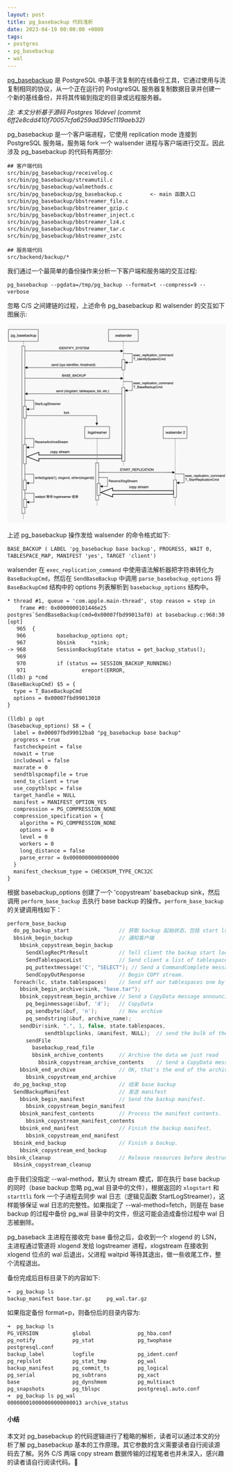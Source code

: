 ```yaml
---
layout: post
title: pg_basebackup 代码浅析
date: 2023-04-19 00:00:00 +0800
tags:
- postgres
- pg_basebackup
- wal
---
```


[pg_basebackup](https://www.postgresql.org/docs/current/app-pgbasebackup.html) 是 PostgreSQL 中基于流复制的在线备份工具，它通过使用与流复制相同的协议，从一个正在运行的 PostgreSQL 服务器复制数据目录并创建一个新的基线备份，并将其传输到指定的目录或远程服务器。

*注: 本文分析基于源码 Postgres 16devel (commit 6ff2e8cdd410f70057cfa6259ad395c1119aeb32)*

pg_basebackup 是一个客户端进程，它使用 replication mode 连接到 PostgreSQL 服务端，服务端 fork 一个 walsender 进程与客户端进行交互。因此涉及 pg_basebackup 的代码有两部分:

```text
## 客户端代码
src/bin/pg_basebackup/receivelog.c
src/bin/pg_basebackup/streamutil.c
src/bin/pg_basebackup/walmethods.c
src/bin/pg_basebackup/pg_basebackup.c         <- main 函数入口
src/bin/pg_basebackup/bbstreamer_file.c
src/bin/pg_basebackup/bbstreamer_gzip.c
src/bin/pg_basebackup/bbstreamer_inject.c
src/bin/pg_basebackup/bbstreamer_lz4.c
src/bin/pg_basebackup/bbstreamer_tar.c
src/bin/pg_basebackup/bbstreamer_zstc

## 服务端代码
src/backend/backup/*
```

我们通过一个最简单的备份操作来分析一下客户端和服务端的交互过程:

```shell
pg_basebackup --pgdata=/tmp/pg_backup --format=t --compress=9 --verbose
```

忽略 C/S 之间建链的过程，上述命令 pg_basebackup 和 walsender 的交互如下图展示:

![pg_basebackup](/assets/2023/pg_basebackup.jpg)

上述 pg_basebackup 操作发给 walsender 的命令格式如下:

```text
BASE_BACKUP ( LABEL 'pg_basebackup base backup', PROGRESS, WAIT 0, TABLESPACE_MAP, MANIFEST 'yes', TARGET 'client')
```

walsender 在 `exec_replication_command` 中使用语法解析器把字符串转化为 `BaseBackupCmd`，然后在 `SendBaseBackup` 中调用 `parse_basebackup_options` 将 `BaseBackupCmd` 结构中的 options 列表解析到 `basebackup_options` 结构中。

```gdb
* thread #1, queue = 'com.apple.main-thread', stop reason = step in
    frame #0: 0x0000000101446e25 postgres`SendBaseBackup(cmd=0x00007fbd99013af0) at basebackup.c:968:30 [opt]
   965  {
   966          basebackup_options opt;
   967          bbsink     *sink;
-> 968          SessionBackupState status = get_backup_status();
   969 
   970          if (status == SESSION_BACKUP_RUNNING)
   971                  ereport(ERROR,
(lldb) p *cmd
(BaseBackupCmd) $5 = {
  type = T_BaseBackupCmd
  options = 0x00007fbd99013010
}

(lldb) p opt
(basebackup_options) $8 = {
  label = 0x00007fbd99012ba8 "pg_basebackup base backup"
  progress = true
  fastcheckpoint = false
  nowait = true
  includewal = false
  maxrate = 0
  sendtblspcmapfile = true
  send_to_client = true
  use_copytblspc = false
  target_handle = NULL
  manifest = MANIFEST_OPTION_YES
  compression = PG_COMPRESSION_NONE
  compression_specification = {
    algorithm = PG_COMPRESSION_NONE
    options = 0
    level = 0
    workers = 0
    long_distance = false
    parse_error = 0x0000000000000000
  }
  manifest_checksum_type = CHECKSUM_TYPE_CRC32C
}
```

根据 basebackup_options 创建了一个 'copystream' basebackup sink，然后调用 `perform_base_backup` 去执行 base backup 的操作。`perform_base_backup` 的关键调用栈如下：

```C
perform_base_backup
  do_pg_backup_start                // 获取 backup 起始状态，包括 start lsn、start tli 等信息
  bbsink_begin_backup               // 通知客户端
    bbsink_copystream_begin_backup
      SendXlogRecPtrResult          // Tell client the backup start location.
      SendTablespaceList            // Send client a list of tablespaces.
      pq_puttextmessage('C', "SELECT"); // Send a CommandComplete message
      SendCopyOutResponse           // Begin COPY stream.
  foreach(lc, state.tablespaces)    // Send off our tablespaces one by one
    bbsink_begin_archive(sink, "base.tar");
    bbsink_copystream_begin_archive // Send a CopyData message announcing the beginning of a new archive.
      pq_beginmessage(&buf, 'd');   // CopyData
      pq_sendbyte(&buf, 'n');       // New archive
      pq_sendstring(&buf, archive_name);
    sendDir(sink, ".", 1, false, state.tablespaces,
            sendtblspclinks, &manifest, NULL);  // send the bulk of the files...
      sendFile
        basebackup_read_file
        bbsink_archive_contents     // Archive the data we just read
          bbsink_copystream_archive_contents    // Send a CopyData message containing a chunk of archive content.
    bbsink_end_archive              // OK, that's the end of the archive.
      bbsink_copystream_end_archive
  do_pg_backup_stop                 // 结束 base backup
  SendBackupManifest                // 发送 manifest
    bbsink_begin_manifest           // Send the backup manifest.
      bbsink_copystream_begin_manifest
    bbsink_manifest_contents        // Process the manifest contents.
      bbsink_copystream_manifest_contents
    bbsink_end_manifest             // Finish the backup manifest.
      bbsink_copystream_end_manifest
  bbsink_end_backup                 // Finish a backup.
    bbsink_copystream_end_backup
bbsink_cleanup                      // Release resources before destruction.
  bbsink_copystream_cleanup
```

由于我们没指定 --wal-method，默认为 stream 模式，即在执行 base backup 的同时（base backup 忽略 pg_wal 目录中的文件），根据返回的 `xlogstart` 和 `starttli` fork 一个子进程去同步 wal 日志（逻辑见函数 StartLogStreamer），这样能够保证 wal 日志的完整性。如果指定了 --wal-method=fetch，则是在 base backup 的过程中备份 pg_wal 目录中的文件，但这可能会造成备份过程中 wal 日志被删除。

pg_baseback 主进程在接收完 base 备份之后，会收到一个 xlogend 的 LSN，主进程通过管道将 xlogend 发给 logstreamer 进程，xlogstream 在接收到 xlogend 位点的 wal 后退出，父进程 waitpid 等待其退出，做一些收尾工作，整个流程退出。

备份完成后目标目录下的内容如下:

```shell
➜  pg_backup ls
backup_manifest base.tar.gz     pg_wal.tar.gz
```

如果指定备份 format=p，则备份后的目录内容为:

```shell
➜  pg_backup ls       
PG_VERSION           global               pg_hba.conf          pg_notify            pg_stat              pg_twophase          postgresql.conf
backup_label         logfile              pg_ident.conf        pg_replslot          pg_stat_tmp          pg_wal
backup_manifest      pg_commit_ts         pg_logical           pg_serial            pg_subtrans          pg_xact
base                 pg_dynshmem          pg_multixact         pg_snapshots         pg_tblspc            postgresql.auto.conf
➜  pg_backup ls pg_wal
000000010000000000000013 archive_status
```

#### 小结

本文对 pg_basebackup 的代码逻辑进行了粗略的解析，读者可以通过本文的分析了解 pg_basebackup 基本的工作原理。其它参数的含义需要读者自行阅读源码去了解。另外 C/S 两端 copy stream 数据传输的过程笔者也并未深入，感兴趣的读者请自行阅读代码。🧐

